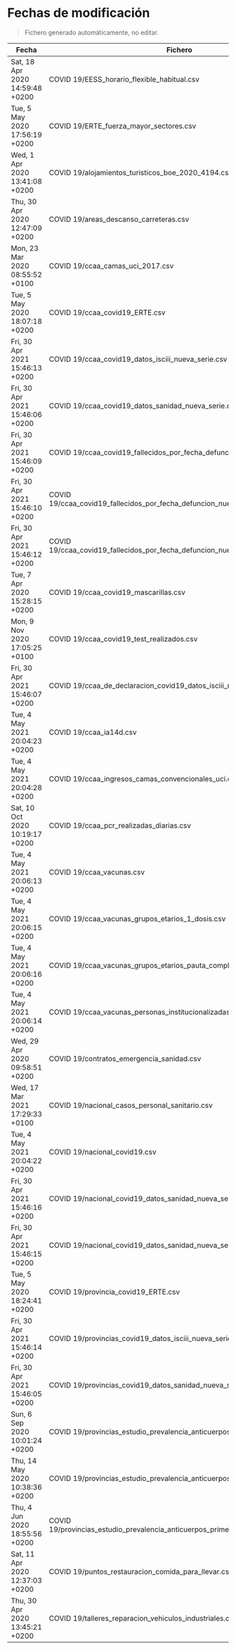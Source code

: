 # Fechas de modificación

> Fichero generado automáticamente, no editar.

| Fecha                           | Fichero                  |
|---------------------------------|--------------------------|
| Sat, 18 Apr 2020 14:59:48 +0200  | COVID 19/EESS_horario_flexible_habitual.csv |
| Tue, 5 May 2020 17:56:19 +0200  | COVID 19/ERTE_fuerza_mayor_sectores.csv |
| Wed, 1 Apr 2020 13:41:08 +0200  | COVID 19/alojamientos_turisticos_boe_2020_4194.csv |
| Thu, 30 Apr 2020 12:47:09 +0200  | COVID 19/areas_descanso_carreteras.csv |
| Mon, 23 Mar 2020 08:55:52 +0100  | COVID 19/ccaa_camas_uci_2017.csv |
| Tue, 5 May 2020 18:07:18 +0200  | COVID 19/ccaa_covid19_ERTE.csv |
| Fri, 30 Apr 2021 15:46:13 +0200  | COVID 19/ccaa_covid19_datos_isciii_nueva_serie.csv |
| Fri, 30 Apr 2021 15:46:06 +0200  | COVID 19/ccaa_covid19_datos_sanidad_nueva_serie.csv |
| Fri, 30 Apr 2021 15:46:09 +0200  | COVID 19/ccaa_covid19_fallecidos_por_fecha_defuncion_nueva_serie.csv |
| Fri, 30 Apr 2021 15:46:10 +0200  | COVID 19/ccaa_covid19_fallecidos_por_fecha_defuncion_nueva_serie_long.csv |
| Fri, 30 Apr 2021 15:46:12 +0200  | COVID 19/ccaa_covid19_fallecidos_por_fecha_defuncion_nueva_serie_original.csv |
| Tue, 7 Apr 2020 15:28:15 +0200  | COVID 19/ccaa_covid19_mascarillas.csv |
| Mon, 9 Nov 2020 17:05:25 +0100  | COVID 19/ccaa_covid19_test_realizados.csv |
| Fri, 30 Apr 2021 15:46:07 +0200  | COVID 19/ccaa_de_declaracion_covid19_datos_isciii_nueva_serie.csv |
| Tue, 4 May 2021 20:04:23 +0200  | COVID 19/ccaa_ia14d.csv |
| Tue, 4 May 2021 20:04:28 +0200  | COVID 19/ccaa_ingresos_camas_convencionales_uci.csv |
| Sat, 10 Oct 2020 10:19:17 +0200  | COVID 19/ccaa_pcr_realizadas_diarias.csv |
| Tue, 4 May 2021 20:06:13 +0200  | COVID 19/ccaa_vacunas.csv |
| Tue, 4 May 2021 20:06:15 +0200  | COVID 19/ccaa_vacunas_grupos_etarios_1_dosis.csv |
| Tue, 4 May 2021 20:06:16 +0200  | COVID 19/ccaa_vacunas_grupos_etarios_pauta_completa.csv |
| Tue, 4 May 2021 20:06:14 +0200  | COVID 19/ccaa_vacunas_personas_institucionalizadas.csv |
| Wed, 29 Apr 2020 09:58:51 +0200  | COVID 19/contratos_emergencia_sanidad.csv |
| Wed, 17 Mar 2021 17:29:33 +0100  | COVID 19/nacional_casos_personal_sanitario.csv |
| Tue, 4 May 2021 20:04:22 +0200  | COVID 19/nacional_covid19.csv |
| Fri, 30 Apr 2021 15:46:16 +0200  | COVID 19/nacional_covid19_datos_sanidad_nueva_serie.csv |
| Fri, 30 Apr 2021 15:46:15 +0200  | COVID 19/nacional_covid19_datos_sanidad_nueva_serie_grupos_edad.csv |
| Tue, 5 May 2020 18:24:41 +0200  | COVID 19/provincia_covid19_ERTE.csv |
| Fri, 30 Apr 2021 15:46:14 +0200  | COVID 19/provincias_covid19_datos_isciii_nueva_serie.csv |
| Fri, 30 Apr 2021 15:46:05 +0200  | COVID 19/provincias_covid19_datos_sanidad_nueva_serie.csv |
| Sun, 6 Sep 2020 10:01:24 +0200  | COVID 19/provincias_estudio_prevalencia_anticuerpos_final.csv |
| Thu, 14 May 2020 10:38:36 +0200  | COVID 19/provincias_estudio_prevalencia_anticuerpos_primera_ronda.csv |
| Thu, 4 Jun 2020 18:55:56 +0200  | COVID 19/provincias_estudio_prevalencia_anticuerpos_primera_y_segunda_ronda.csv |
| Sat, 11 Apr 2020 12:37:03 +0200  | COVID 19/puntos_restauracion_comida_para_llevar.csv |
| Thu, 30 Apr 2020 13:45:21 +0200  | COVID 19/talleres_reparacion_vehiculos_industriales.csv |
